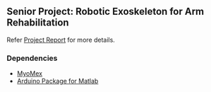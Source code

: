 ## Senior Project: Robotic Exoskeleton for Arm Rehabilitation

Refer [Project Report](https://github.com/rpradeepsurya/Robotic_EXoskeleton_for_Arm_Rehabilitation/blob/master/EXO_updated%20format.pdf) for more details.

### Dependencies
- [MyoMex](https://github.com/mark-toma/MyoMex)
- [Arduino Package for Matlab](https://www.mathworks.com/matlabcentral/fileexchange/32374-legacy-matlab-and-simulink-support-for-arduino)
